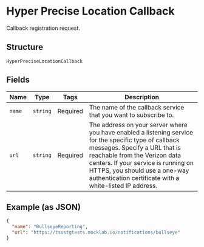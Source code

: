 
# Hyper Precise Location Callback

Callback registration request.

## Structure

`HyperPreciseLocationCallback`

## Fields

| Name | Type | Tags | Description |
|  --- | --- | --- | --- |
| `name` | `string` | Required | The name of the callback service that you want to subscribe to. |
| `url` | `string` | Required | The address on your server where you have enabled a listening service for the specific type of callback messages. Specify a URL that is reachable from the Verizon data centers. If your service is running on HTTPS, you should use a one-way authentication certificate with a white-listed IP address. |

## Example (as JSON)

```json
{
  "name": "BullseyeReporting",
  "url": "https://tsustgtests.mocklab.io/notifications/bullseye"
}
```


